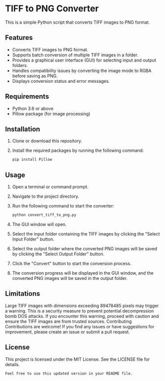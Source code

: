 # TIFF to PNG Converter

This is a simple Python script that converts TIFF images to PNG format.

## Features

- Converts TIFF images to PNG format.
- Supports batch conversion of multiple TIFF images in a folder.
- Provides a graphical user interface (GUI) for selecting input and output folders.
- Handles compatibility issues by converting the image mode to RGBA before saving as PNG.
- Displays conversion status and error messages.

## Requirements

- Python 3.6 or above
- Pillow package (for image processing)

## Installation

1. Clone or download this repository.

2. Install the required packages by running the following command:

   ```bash
   pip install Pillow
   
## Usage

1. Open a terminal or command prompt.

2. Navigate to the project directory.

3. Run the following command to start the converter:

   ```bash
   python convert_tiff_to_png.py

4. The GUI window will open.

5. Select the input folder containing the TIFF images by clicking the "Select Input Folder" button.

6. Select the output folder where the converted PNG images will be saved by clicking the "Select Output Folder" button.

7. Click the "Convert" button to start the conversion process.

8. The conversion progress will be displayed in the GUI window, and the converted PNG images will be saved in the output folder.

## Limitations
Large TIFF images with dimensions exceeding 89478485 pixels may trigger a warning. This is a security measure to prevent potential decompression bomb DOS attacks. If you encounter this warning, proceed with caution and ensure the TIFF images are from trusted sources.
Contributing
Contributions are welcome! If you find any issues or have suggestions for improvement, please create an issue or submit a pull request.

## License
This project is licensed under the MIT License. See the LICENSE file for details.
```bash
Feel free to use this updated version in your README file.
